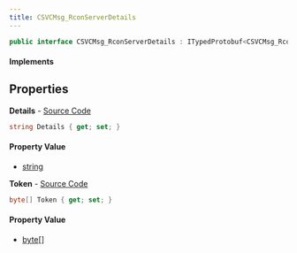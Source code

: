 ```yaml
---
title: CSVCMsg_RconServerDetails
---
```


```csharp
public interface CSVCMsg_RconServerDetails : ITypedProtobuf<CSVCMsg_RconServerDetails>, INativeHandle, INetMessage<CSVCMsg_RconServerDetails>, IDisposable
```

#### Implements

## Properties

**Details** - [Source Code](https://github.com/swiftly-solution/swiftlys2/blob/master/managed/src/SwiftlyS2.Generated/Protobufs/Interfaces/CSVCMsg_RconServerDetails.cs#L21)

```csharp
string Details { get; set; }
```

#### Property Value

- [string](https://learn.microsoft.com/dotnet/api/system.string)

**Token** - [Source Code](https://github.com/swiftly-solution/swiftlys2/blob/master/managed/src/SwiftlyS2.Generated/Protobufs/Interfaces/CSVCMsg_RconServerDetails.cs#L18)

```csharp
byte[] Token { get; set; }
```

#### Property Value

- [byte](https://learn.microsoft.com/dotnet/api/system.byte)[]

